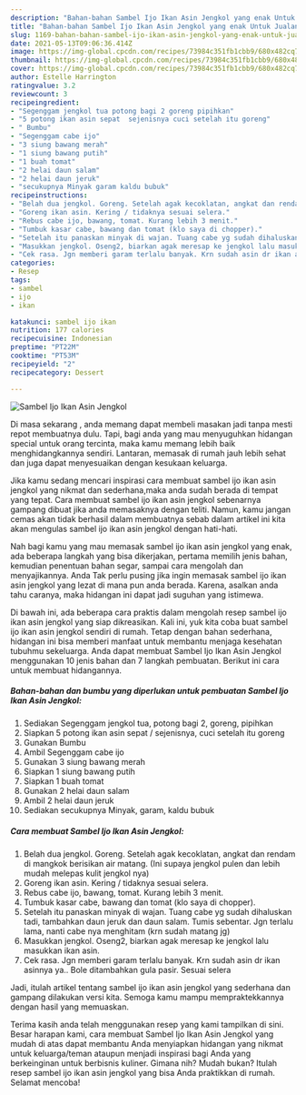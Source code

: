 ```yaml
---
description: "Bahan-bahan Sambel Ijo Ikan Asin Jengkol yang enak Untuk Jualan"
title: "Bahan-bahan Sambel Ijo Ikan Asin Jengkol yang enak Untuk Jualan"
slug: 1169-bahan-bahan-sambel-ijo-ikan-asin-jengkol-yang-enak-untuk-jualan
date: 2021-05-13T09:06:36.414Z
image: https://img-global.cpcdn.com/recipes/73984c351fb1cbb9/680x482cq70/sambel-ijo-ikan-asin-jengkol-foto-resep-utama.jpg
thumbnail: https://img-global.cpcdn.com/recipes/73984c351fb1cbb9/680x482cq70/sambel-ijo-ikan-asin-jengkol-foto-resep-utama.jpg
cover: https://img-global.cpcdn.com/recipes/73984c351fb1cbb9/680x482cq70/sambel-ijo-ikan-asin-jengkol-foto-resep-utama.jpg
author: Estelle Harrington
ratingvalue: 3.2
reviewcount: 3
recipeingredient:
- "Segenggam jengkol tua potong bagi 2 goreng pipihkan"
- "5 potong ikan asin sepat  sejenisnya cuci setelah itu goreng"
- " Bumbu"
- "Segenggam cabe ijo"
- "3 siung bawang merah"
- "1 siung bawang putih"
- "1 buah tomat"
- "2 helai daun salam"
- "2 helai daun jeruk"
- "secukupnya Minyak garam kaldu bubuk"
recipeinstructions:
- "Belah dua jengkol. Goreng. Setelah agak kecoklatan, angkat dan rendam di mangkok berisikan air matang. (Ini supaya jengkol pulen dan lebih mudah melepas kulit jengkol nya)"
- "Goreng ikan asin. Kering / tidaknya sesuai selera."
- "Rebus cabe ijo, bawang, tomat. Kurang lebih 3 menit."
- "Tumbuk kasar cabe, bawang dan tomat (klo saya di chopper)."
- "Setelah itu panaskan minyak di wajan. Tuang cabe yg sudah dihaluskan tadi, tambahkan daun jeruk dan daun salam. Tumis sebentar. Jgn terlalu lama, nanti cabe nya menghitam (krn sudah matang jg)"
- "Masukkan jengkol. Oseng2, biarkan agak meresap ke jengkol lalu masukkan ikan asin."
- "Cek rasa. Jgn memberi garam terlalu banyak. Krn sudah asin dr ikan asinnya ya.. Bole ditambahkan gula pasir. Sesuai selera"
categories:
- Resep
tags:
- sambel
- ijo
- ikan

katakunci: sambel ijo ikan 
nutrition: 177 calories
recipecuisine: Indonesian
preptime: "PT22M"
cooktime: "PT53M"
recipeyield: "2"
recipecategory: Dessert

---
```



![Sambel Ijo Ikan Asin Jengkol](https://img-global.cpcdn.com/recipes/73984c351fb1cbb9/680x482cq70/sambel-ijo-ikan-asin-jengkol-foto-resep-utama.jpg)

Di masa  sekarang , anda memang dapat membeli masakan jadi tanpa mesti repot membuatnya dulu. Tapi, bagi anda yang mau menyuguhkan hidangan special untuk orang tercinta, maka kamu memang lebih baik menghidangkannya sendiri. Lantaran, memasak di rumah jauh lebih sehat dan juga dapat menyesuaikan dengan kesukaan keluarga.

Jika kamu sedang mencari inspirasi cara membuat sambel ijo ikan asin jengkol yang nikmat dan sederhana,maka anda sudah berada di tempat yang tepat. Cara membuat sambel ijo ikan asin jengkol  sebenarnya gampang dibuat jika anda memasaknya dengan teliti. Namun, kamu jangan cemas akan tidak berhasil dalam membuatnya 
sebab dalam artikel ini kita akan mengulas sambel ijo ikan asin jengkol dengan hati-hati.  



Nah bagi kamu yang mau memasak sambel ijo ikan asin jengkol yang enak, ada beberapa langkah yang bisa dikerjakan, pertama memilih jenis bahan, kemudian penentuan bahan segar, sampai cara mengolah dan menyajikannya. Anda Tak perlu pusing jika ingin memasak sambel ijo ikan asin jengkol yang lezat di mana pun anda berada. Karena, asalkan anda  tahu caranya, maka hidangan ini dapat jadi suguhan yang istimewa.

Di bawah ini, ada beberapa cara praktis  dalam mengolah resep sambel ijo ikan asin jengkol yang siap dikreasikan. Kali ini, yuk kita coba buat sambel ijo ikan asin jengkol sendiri di rumah. Tetap dengan bahan sederhana, hidangan ini bisa memberi manfaat untuk membantu menjaga kesehatan tubuhmu sekeluarga. Anda dapat membuat Sambel Ijo Ikan Asin Jengkol menggunakan 10 jenis bahan dan 7 langkah pembuatan. Berikut ini cara untuk membuat hidangannya.

<!--inarticleads1-->

##### Bahan-bahan dan bumbu yang diperlukan untuk pembuatan Sambel Ijo Ikan Asin Jengkol:

1. Sediakan Segenggam jengkol tua, potong bagi 2, goreng, pipihkan
1. Siapkan 5 potong ikan asin sepat / sejenisnya, cuci setelah itu goreng
1. Gunakan  Bumbu
1. Ambil Segenggam cabe ijo
1. Gunakan 3 siung bawang merah
1. Siapkan 1 siung bawang putih
1. Siapkan 1 buah tomat
1. Gunakan 2 helai daun salam
1. Ambil 2 helai daun jeruk
1. Sediakan secukupnya Minyak, garam, kaldu bubuk




<!--inarticleads2-->

##### Cara membuat Sambel Ijo Ikan Asin Jengkol:

1. Belah dua jengkol. Goreng. Setelah agak kecoklatan, angkat dan rendam di mangkok berisikan air matang. (Ini supaya jengkol pulen dan lebih mudah melepas kulit jengkol nya)
1. Goreng ikan asin. Kering / tidaknya sesuai selera.
1. Rebus cabe ijo, bawang, tomat. Kurang lebih 3 menit.
1. Tumbuk kasar cabe, bawang dan tomat (klo saya di chopper).
1. Setelah itu panaskan minyak di wajan. Tuang cabe yg sudah dihaluskan tadi, tambahkan daun jeruk dan daun salam. Tumis sebentar. Jgn terlalu lama, nanti cabe nya menghitam (krn sudah matang jg)
1. Masukkan jengkol. Oseng2, biarkan agak meresap ke jengkol lalu masukkan ikan asin.
1. Cek rasa. Jgn memberi garam terlalu banyak. Krn sudah asin dr ikan asinnya ya.. Bole ditambahkan gula pasir. Sesuai selera




Jadi, itulah artikel tentang  sambel ijo ikan asin jengkol  yang sederhana dan gampang dilakukan versi kita. Semoga kamu mampu mempraktekkannya dengan hasil yang memuaskan. 

Terima kasih anda telah menggunakan resep yang kami tampilkan di sini. Besar harapan kami, cara membuat  Sambel Ijo Ikan Asin Jengkol yang mudah di atas dapat membantu Anda menyiapkan hidangan yang nikmat untuk keluarga/teman ataupun menjadi inspirasi bagi Anda yang berkeinginan untuk berbisnis kuliner. Gimana nih? Mudah bukan? Itulah resep sambel ijo ikan asin jengkol yang bisa Anda praktikkan di rumah. Selamat mencoba!

